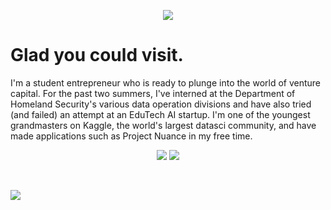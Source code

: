 <p align='center'>
  <img src="https://capsule-render.vercel.app/api?type=waving&height=201&color=gradient&&customColorList=10&text=Justin%20Oh&section=header&fontAlign=50&fontAlignY=37&animation=scaleIn&desc=Stanford%20'28&descAlign=61&descAlignY=57&fontColor=ffffff&reversal=false"></p>

# Glad you could visit.
I'm a student entrepreneur who is ready to plunge into the world of venture capital. For the past two summers, I've interned at the Department of Homeland Security's various data operation divisions and have also tried (and failed) an attempt at an EduTech AI startup. I'm one of the youngest grandmasters on Kaggle, the world's largest datasci community, and have made applications such as Project Nuance in my free time. 
<p align='center'>
  <img src="https://github-readme-stats.vercel.app/api?username=justin-2028&show_icons=true&theme=normal">
  <img src="https://github-readme-stats.vercel.app/api/top-langs/?username=justin-2028&exclude_repo=project-sophie">
</p>
<br />

![](https://komarev.com/ghpvc/?username=justin-2028&color=blue)

<!--
<p align='center'>_______________________________________________________________________________________________________________</p>

![justin2028](https://road-to-kaggle-grandmaster.vercel.app/api/simple/justin2028)

![Justin's GitHub Stats](https://github-readme-stats.vercel.app/api?username=justin-2028&show_icons=true&theme=normal)
[![Top Langs](https://github-readme-stats.vercel.app/api/top-langs/?username=justin-2028&exclude_repo=project-sophie)](https://github.com/justin-2028/github-readme-stats)
<br /> <br />
![](https://komarev.com/ghpvc/?username=justin-2028&color=blue)

<p align="center"> 
  <img src="https://komarev.com/ghpvc/?username=justin-2028&color=blue" alt="Profile views counter" />
  <img src="https://road-to-kaggle-grandmaster.vercel.app/api/simple/justin2028" alt="justin2028 badge" />
</p>

![header](https://capsule-render.vercel.app/api?type=waving&color=gradient&customColorList=30,30,30,30,30&height=200&section=header&text=Introducing...%20Justin%20☄️&fontSize=45) <br />
<br />
Seeking a Career in **Data-Driven Political Science.** Currently Dabbling With **R** While Revisiting **Python**, **Java** and **C++**.<br /> 
![header](https://capsule-render.vercel.app/api?type=waving&color=gradient&customColorList=30,30,30,30,30&height=200&section=header&text=Introducing...%20Justin%20☄️&fontSize=45)


<p align='center'>
  <img src="https://capsule-render.vercel.app/api?type=waving&color=gradient&customColorList=30,30,30,30,30&height=200&section=header&text=Justin%20Oh%20&fontSize=45">
https://capsule-render.vercel.app/
0, 10, 12 ( blue), 14 is pale blue, pink purple 18, yellow is 28, 30 is og

## You're the ![Visitor Count](https://profile-counter.glitch.me/{justin-2028}/count.svg) visitor!

-->
